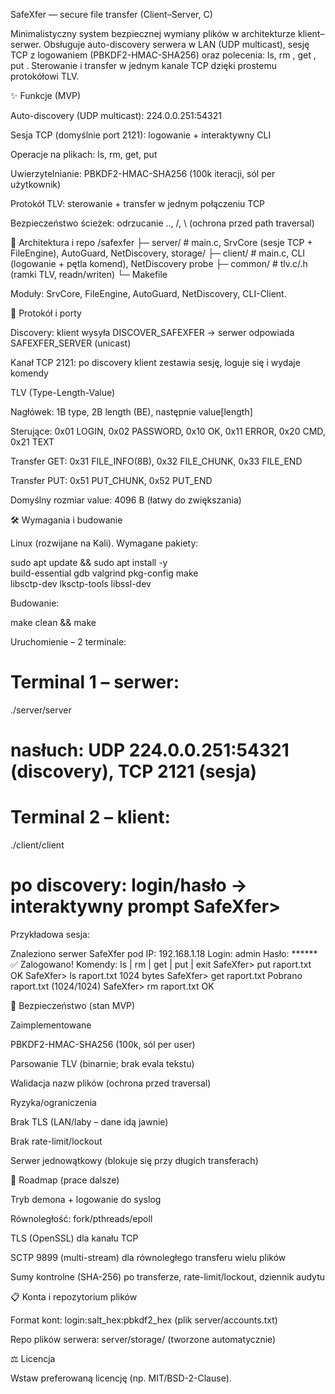 SafeXfer — secure file transfer (Client–Server, C)

Minimalistyczny system bezpiecznej wymiany plików w architekturze klient–serwer.
Obsługuje auto-discovery serwera w LAN (UDP multicast), sesję TCP z logowaniem (PBKDF2-HMAC-SHA256) oraz polecenia: ls, rm <plik>, get <plik>, put <plik>. Sterowanie i transfer w jednym kanale TCP dzięki prostemu protokółowi TLV.

✨ Funkcje (MVP)

Auto-discovery (UDP multicast): 224.0.0.251:54321

Sesja TCP (domyślnie port 2121): logowanie + interaktywny CLI

Operacje na plikach: ls, rm, get, put

Uwierzytelnianie: PBKDF2-HMAC-SHA256 (100k iteracji, sól per użytkownik)

Protokół TLV: sterowanie + transfer w jednym połączeniu TCP

Bezpieczeństwo ścieżek: odrzucanie .., /, \ (ochrona przed path traversal)

🧱 Architektura i repo
/safexfer
├─ server/         # main.c, SrvCore (sesje TCP + FileEngine), AutoGuard, NetDiscovery, storage/
├─ client/         # main.c, CLI (logowanie + pętla komend), NetDiscovery probe
├─ common/         # tlv.c/.h (ramki TLV, readn/writen)
└─ Makefile


Moduły: SrvCore, FileEngine, AutoGuard, NetDiscovery, CLI-Client.

🔌 Protokół i porty

Discovery: klient wysyła DISCOVER_SAFEXFER → serwer odpowiada SAFEXFER_SERVER (unicast)

Kanał TCP 2121: po discovery klient zestawia sesję, loguje się i wydaje komendy

TLV (Type-Length-Value)

Nagłówek: 1B type, 2B length (BE), następnie value[length]

Sterujące: 0x01 LOGIN, 0x02 PASSWORD, 0x10 OK, 0x11 ERROR, 0x20 CMD, 0x21 TEXT

Transfer GET: 0x31 FILE_INFO(8B), 0x32 FILE_CHUNK, 0x33 FILE_END

Transfer PUT: 0x51 PUT_CHUNK, 0x52 PUT_END

Domyślny rozmiar value: 4096 B (łatwy do zwiększania)

🛠️ Wymagania i budowanie

Linux (rozwijane na Kali). Wymagane pakiety:

sudo apt update && sudo apt install -y \
  build-essential gdb valgrind pkg-config make \
  libsctp-dev lksctp-tools libssl-dev


Budowanie:

make clean && make


Uruchomienie – 2 terminale:

# Terminal 1 – serwer:
./server/server
# nasłuch: UDP 224.0.0.251:54321 (discovery), TCP 2121 (sesja)

# Terminal 2 – klient:
./client/client
# po discovery: login/hasło → interaktywny prompt SafeXfer>


Przykładowa sesja:

Znaleziono serwer SafeXfer pod IP: 192.168.1.18
Login: admin
Hasło: ******
✅ Zalogowano! Komendy: ls | rm <plik> | get <plik> | put <plik> | exit
SafeXfer> put raport.txt
OK
SafeXfer> ls
raport.txt 1024 bytes
SafeXfer> get raport.txt
Pobrano raport.txt (1024/1024)
SafeXfer> rm raport.txt
OK


🔐 Bezpieczeństwo (stan MVP)

Zaimplementowane

PBKDF2-HMAC-SHA256 (100k, sól per user)

Parsowanie TLV (binarnie; brak evala tekstu)

Walidacja nazw plików (ochrona przed traversal)

Ryzyka/ograniczenia

Brak TLS (LAN/laby – dane idą jawnie)

Brak rate-limit/lockout

Serwer jednowątkowy (blokuje się przy długich transferach)

🧭 Roadmap (prace dalsze)

Tryb demona + logowanie do syslog

Równoległość: fork/pthreads/epoll

TLS (OpenSSL) dla kanału TCP

SCTP 9899 (multi-stream) dla równoległego transferu wielu plików

Sumy kontrolne (SHA-256) po transferze, rate-limit/lockout, dziennik audytu


📋 Konta i repozytorium plików

Format kont: login:salt_hex:pbkdf2_hex (plik server/accounts.txt)

Repo plików serwera: server/storage/ (tworzone automatycznie)

⚖️ Licencja

Wstaw preferowaną licencję (np. MIT/BSD-2-Clause).
